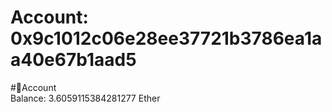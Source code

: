 
Account: 0x9c1012c06e28ee37721b3786ea1aa40e67b1aad5
===================================================
  
#📜Account  
Balance: 3.6059115384281277 Ether